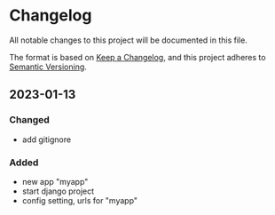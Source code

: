 # Changelog

All notable changes to this project will be documented in this file.

The format is based on [Keep a Changelog](https://keepachangelog.com/en/1.0.0/),
and this project adheres to [Semantic Versioning](https://semver.org/spec/v2.0.0.html).


## 2023-01-13

### Changed
- add gitignore

### Added
- new app "myapp"
- start django project
- config setting, urls for "myapp"